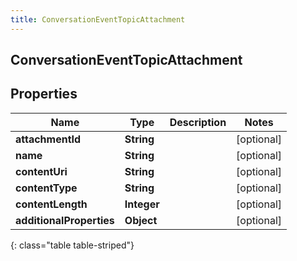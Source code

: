 ```yaml
---
title: ConversationEventTopicAttachment
---
```

## ConversationEventTopicAttachment


## Properties

| Name | Type | Description | Notes |
| ------------ | ------------- | ------------- | ------------- |
| **attachmentId** | **String** |  |  [optional] |
| **name** | **String** |  |  [optional] |
| **contentUri** | **String** |  |  [optional] |
| **contentType** | **String** |  |  [optional] |
| **contentLength** | **Integer** |  |  [optional] |
| **additionalProperties** | **Object** |  |  [optional] |
{: class="table table-striped"}



